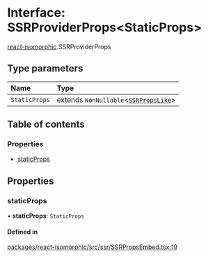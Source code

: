 # Interface: SSRProviderProps<StaticProps\>

[react-isomorphic](../modules/react_isomorphic.md).SSRProviderProps

## Type parameters

| Name | Type |
| :------ | :------ |
| `StaticProps` | extends `NonNullable`<[`SSRPropsLike`](../modules/react_isomorphic.md#ssrpropslike)\> |

## Table of contents

### Properties

- [staticProps](react_isomorphic.SSRProviderProps.md#staticprops)

## Properties

### staticProps

• **staticProps**: `StaticProps`

#### Defined in

[packages/react-isomorphic/src/ssr/SSRPropsEmbed.tsx:19](https://github.com/nirrius/keywork/blob/361509a/packages/react-isomorphic/src/ssr/SSRPropsEmbed.tsx#L19)
